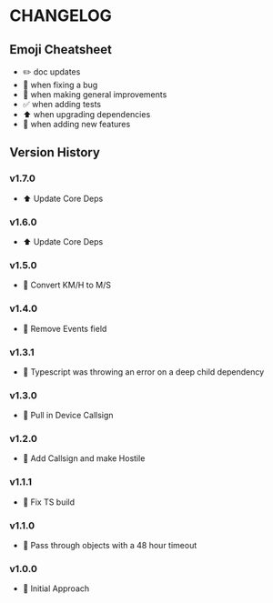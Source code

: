 # CHANGELOG

## Emoji Cheatsheet
- :pencil2: doc updates
- :bug: when fixing a bug
- :rocket: when making general improvements
- :white_check_mark: when adding tests
- :arrow_up: when upgrading dependencies
- :tada: when adding new features

## Version History

### v1.7.0

- :arrow_up: Update Core Deps

### v1.6.0

- :arrow_up: Update Core Deps

### v1.5.0

- :bug: Convert KM/H to M/S

### v1.4.0

- :bug: Remove Events field

### v1.3.1

- :bug: Typescript was throwing an error on a deep child dependency

### v1.3.0

- :tada: Pull in Device Callsign

### v1.2.0

- :rocket: Add Callsign and make Hostile

### v1.1.1

- :bug: Fix TS build

### v1.1.0

- :tada: Pass through objects with a 48 hour timeout

### v1.0.0

- :rocket: Initial Approach

